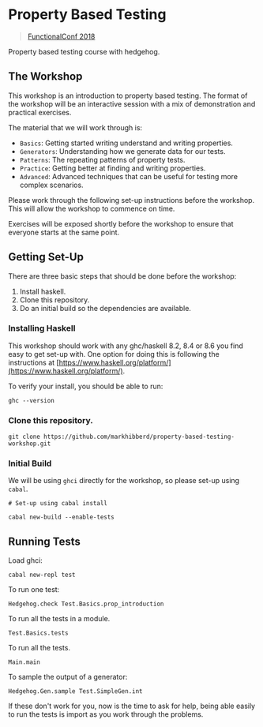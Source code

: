 # Property Based Testing

> [FunctionalConf 2018](https://functionalconf.com/)

Property based testing course with hedgehog.

## The Workshop

This workshop is an introduction to property based testing. The format
of the workshop will be an interactive session with a mix of
demonstration and practical exercises.

The material that we will work through is:

 - `Basics`: Getting started writing understand and writing properties.
 - `Generators`: Understanding how we generate data for our tests.
 - `Patterns`: The repeating patterns of property tests.
 - `Practice`: Getting better at finding and writing properties.
 - `Advanced`: Advanced techniques that can be useful for testing more complex scenarios.

Please work through the following set-up instructions before the
workshop. This will allow the workshop to commence on time.

Exercises will be exposed shortly before the workshop to ensure that
everyone starts at the same point.


## Getting Set-Up

There are three basic steps that should be done before the workshop:

 1. Install haskell.
 2. Clone this repository.
 3. Do an initial build so the dependencies are available.


### Installing Haskell

This workshop should work with any ghc/haskell 8.2, 8.4 or 8.6 you find
easy to get set-up with. One option for doing this is following the
instructions at [https://www.haskell.org/platform/](https://www.haskell.org/platform/).

To verify your install, you should be able to run:

```
ghc --version
```

### Clone this repository.

```
git clone https://github.com/markhibberd/property-based-testing-workshop.git
```


### Initial Build

We will be using `ghci` directly for the workshop, so please set-up
using `cabal`.

```
# Set-up using cabal install

cabal new-build --enable-tests
```

## Running Tests

Load ghci:

    cabal new-repl test

To run one test:

    Hedgehog.check Test.Basics.prop_introduction

To run all the tests in a module.

    Test.Basics.tests

To run all the tests.

    Main.main

To sample the output of a generator:

    Hedgehog.Gen.sample Test.SimpleGen.int

If these don't work for you, now is the time to ask for help, being
able easily to run the tests is import as you work through the
problems.
